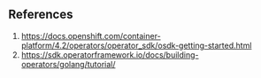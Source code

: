 ## References

1. https://docs.openshift.com/container-platform/4.2/operators/operator_sdk/osdk-getting-started.html
2. https://sdk.operatorframework.io/docs/building-operators/golang/tutorial/

